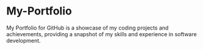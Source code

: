 # My-Portfolio
My Portfolio for GitHub is a showcase of my coding projects and achievements, providing a snapshot of my skills and experience in software development.
